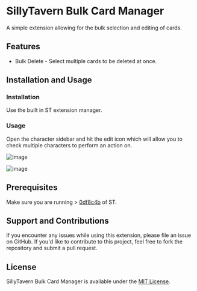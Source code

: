 # SillyTavern Bulk Card Manager

A simple extension allowing for the bulk selection and editing of cards.

## Features

- Bulk Delete - Select multiple cards to be deleted at once.

## Installation and Usage

### Installation

Use the built in ST extension manager. 

### Usage

Open the character sidebar and hit the edit icon which will allow you to check multiple characters to perform an action on.

![image](https://github.com/city-unit/st-bulk-card-manager/assets/140349364/b1fab621-6b43-44d1-a5e9-a664f30475e9)

![image](https://github.com/city-unit/st-bulk-card-manager/assets/140349364/b6578b33-2a45-47c4-a803-e50481e10022)


## Prerequisites

Make sure you are running > [0df8c4b](https://github.com/SillyTavern/SillyTavern/commit/0df8c4b6a24324815079f85e788a8126be10fe21) of ST. 

## Support and Contributions

If you encounter any issues while using this extension, please file an issue on GitHub. If you'd like to contribute to this project, feel free to fork the repository and submit a pull request.

## License

SillyTavern Bulk Card Manager is available under the [MIT License](https://github.com/city-unit/st-auto-tagger/blob/main/LICENSE).
